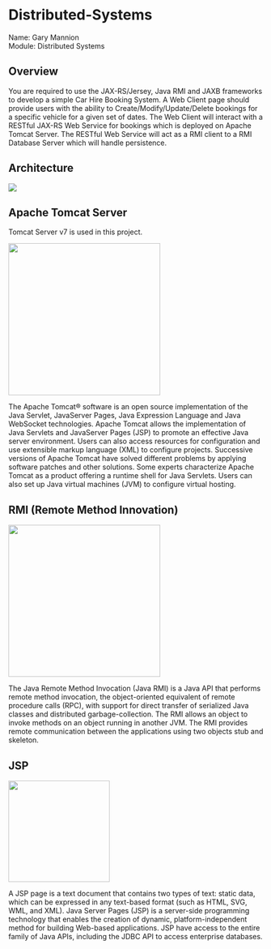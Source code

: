 # Distributed-Systems
Name: Gary Mannion </br>
Module: Distributed Systems

## Overview
You are required to use the JAX-RS/Jersey, Java RMI and JAXB frameworks to develop a simple Car Hire
Booking System. A Web Client page should provide users with the ability to Create/Modify/Update/Delete
bookings for a specific vehicle for a given set of dates. The Web Client will interact with a RESTful JAX-RS
Web Service for bookings which is deployed on Apache Tomcat Server. The RESTful Web Service will act as
a RMI client to a RMI Database Server which will handle persistence.
## Architecture
![](https://user-images.githubusercontent.com/10883051/48415294-e6286700-e744-11e8-9192-33881082e14b.png)

## Apache Tomcat Server
Tomcat Server v7 is used in this project.

<img width="300" src="https://1.bp.blogspot.com/-FJN5mv7udjk/WdYQhsxOOUI/AAAAAAAAAU0/0a1mgN6N0-c4sgbuLHYOyU9yK0tbhpJeACLcBGAs/s728-e100/apache-tomcat-rce-exploit.png">

The Apache Tomcat® software is an open source implementation of the Java Servlet, JavaServer Pages, Java Expression Language and Java WebSocket technologies. Apache Tomcat allows the implementation of Java Servlets and JavaServer Pages (JSP) to promote an effective Java server environment. Users can also access resources for configuration and use extensible markup language (XML) to configure projects. Successive versions of Apache Tomcat have solved different problems by applying software patches and other solutions. Some experts characterize Apache Tomcat as a product offering a runtime shell for Java Servlets. Users can also set up Java virtual machines (JVM) to configure virtual hosting.


## RMI (Remote Method Innovation)
<img width="300" src="http://www.codepep.com/wp-content/uploads/2017/01/24.jpg">

The Java Remote Method Invocation (Java RMI) is a Java API that performs remote method invocation, the object-oriented equivalent of remote procedure calls (RPC), with support for direct transfer of serialized Java classes and distributed garbage-collection. The RMI allows an object to invoke methods on an object running in another JVM. The RMI provides remote communication between the applications using two objects stub and skeleton. 

## JSP
<img width="200" src="https://image.freepik.com/free-icon/jsp-open-file-format-with-java-logo_318-45209.jpg">

A JSP page is a text document that contains two types of text: static data, which can be expressed in any text-based format (such as HTML, SVG, WML, and XML). Java Server Pages (JSP) is a server-side programming technology that enables the creation of dynamic, platform-independent method for building Web-based applications. JSP have access to the entire family of Java APIs, including the JDBC API to access enterprise databases.
